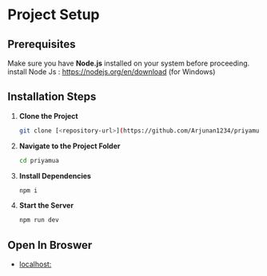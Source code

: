 # Project Setup

## Prerequisites
Make sure you have **Node.js** installed on your system before proceeding.
install Node Js : https://nodejs.org/en/download (for Windows)

## Installation Steps

1. **Clone the Project**
   ```sh
   git clone [<repository-url>](https://github.com/Arjunan1234/priyamua.git)
   ```

2. **Navigate to the Project Folder**
   ```sh
   cd priyamua
   ```

3. **Install Dependencies**
   ```sh
   npm i
   ```

4. **Start the Server**
   ```sh
   npm run dev
   ```

## Open In Broswer
- [localhost:](http://localhost:5173)



